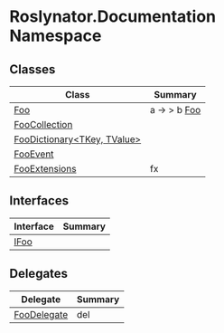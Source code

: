 # Roslynator\.Documentation Namespace

## Classes

| Class | Summary |
| ----- | ------- |
| [Foo](Foo/README.md) | a → > b [Foo](Foo/README.md) |
| [FooCollection](FooCollection/README.md) | |
| [FooDictionary\<TKey, TValue>](FooDictionary-2/README.md) | |
| [FooEvent](FooEvent/README.md) | |
| [FooExtensions](FooExtensions/README.md) | fx |

## Interfaces

| Interface | Summary |
| --------- | ------- |
| [IFoo](IFoo/README.md) | |

## Delegates

| Delegate | Summary |
| -------- | ------- |
| [FooDelegate](FooDelegate/README.md) | del |

